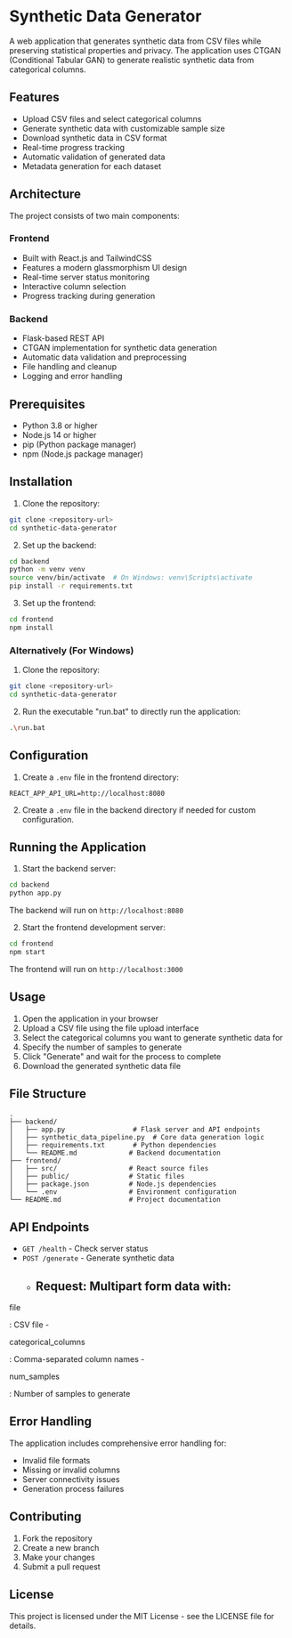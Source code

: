 # Synthetic Data Generator

A web application that generates synthetic data from CSV files while preserving statistical properties and privacy. The application uses CTGAN (Conditional Tabular GAN) to generate realistic synthetic data from categorical columns.

## Features

- Upload CSV files and select categorical columns
- Generate synthetic data with customizable sample size
- Download synthetic data in CSV format
- Real-time progress tracking
- Automatic validation of generated data
- Metadata generation for each dataset

## Architecture

The project consists of two main components:

### Frontend
- Built with React.js and TailwindCSS
- Features a modern glassmorphism UI design
- Real-time server status monitoring
- Interactive column selection
- Progress tracking during generation

### Backend
- Flask-based REST API
- CTGAN implementation for synthetic data generation
- Automatic data validation and preprocessing
- File handling and cleanup
- Logging and error handling

## Prerequisites

- Python 3.8 or higher
- Node.js 14 or higher
- pip (Python package manager)
- npm (Node.js package manager)

## Installation

1. Clone the repository:
```bash
git clone <repository-url>
cd synthetic-data-generator
```

2. Set up the backend:
```bash
cd backend
python -m venv venv
source venv/bin/activate  # On Windows: venv\Scripts\activate
pip install -r requirements.txt
```

3. Set up the frontend:
```bash
cd frontend
npm install
```

### Alternatively (For Windows)

1. Clone the repository:
```bash
git clone <repository-url>
cd synthetic-data-generator
```

2. Run the executable "run.bat" to directly run the application:
```bash
.\run.bat
```


## Configuration

1. Create a `.env` file in the frontend directory:
```
REACT_APP_API_URL=http://localhost:8080
```

2. Create a `.env` file in the backend directory if needed for custom configuration.

## Running the Application

1. Start the backend server:
```bash
cd backend
python app.py
```
The backend will run on `http://localhost:8080`

2. Start the frontend development server:
```bash
cd frontend
npm start
```
The frontend will run on `http://localhost:3000`

## Usage

1. Open the application in your browser
2. Upload a CSV file using the file upload interface
3. Select the categorical columns you want to generate synthetic data for
4. Specify the number of samples to generate
5. Click "Generate" and wait for the process to complete
6. Download the generated synthetic data file

## File Structure

```
.
├── backend/
│   ├── app.py                 # Flask server and API endpoints
│   ├── synthetic_data_pipeline.py  # Core data generation logic
│   ├── requirements.txt       # Python dependencies
│   └── README.md             # Backend documentation
├── frontend/
│   ├── src/                  # React source files
│   ├── public/               # Static files
│   ├── package.json          # Node.js dependencies
│   └── .env                  # Environment configuration
└── README.md                 # Project documentation
```

## API Endpoints

- `GET /health` - Check server status
- `POST /generate` - Generate synthetic data
  - Request: Multipart form data with:
    - 

file

: CSV file
    - 

categorical_columns

: Comma-separated column names
    - 

num_samples

: Number of samples to generate

## Error Handling

The application includes comprehensive error handling for:
- Invalid file formats
- Missing or invalid columns
- Server connectivity issues
- Generation process failures

## Contributing

1. Fork the repository
2. Create a new branch
3. Make your changes
4. Submit a pull request

## License

This project is licensed under the MIT License - see the LICENSE file for details.
```